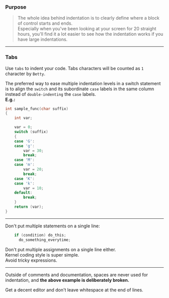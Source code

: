 ### Purpose

> The whole idea behind indentation is to clearly define where a block of control starts and ends.  
> Especially when you've been looking at your screen for 20 straight hours, you'll find it a lot easier to see how the indentation works if you have large indentations.

___

### Tabs

Use `tabs` to indent your code.
Tabs characters will be counted as `1` character by `Betty`.

The preferred way to ease multiple indentation levels in a switch statement is to align the `switch` and its subordinate `case` labels in the same column instead of `double-indenting` the `case` labels.  
**E.g.:**

```C
int sample_func(char suffix)
{
	int var;

	var = 0;
	switch (suffix)
	{
	case 'G':
	case 'g':
		var = 30;
		break;
	case 'M':
	case 'm':
		var = 20;
		break;
	case 'K':
	case 'k':
		var = 10;
	default:
		break;
	}
	return (var);
}
```
___
Don't put multiple statements on a single line:

```C
	if (condition) do_this;
	  do_something_everytime;
```

Don't put multiple assignments on a single line either.  
Kernel coding style is super simple.  
Avoid tricky expressions.
___
Outside of comments and documentation, spaces are never used for indentation, and **the above example is deliberately broken.**

Get a decent editor and don't leave whitespace at the end of lines.